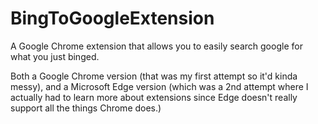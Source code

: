 # BingToGoogleExtension
A Google Chrome extension that allows you to easily search google for what you just binged.

Both a Google Chrome version (that was my first attempt so it'd kinda messy), and a Microsoft Edge version (which was a 2nd attempt where I actually had to learn more about extensions since Edge doesn't really support all the things Chrome does.)
